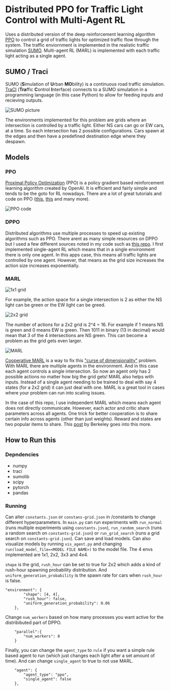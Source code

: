 # Distributed PPO for Traffic Light Control with Multi-Agent RL
Uses a distributed version of the deep reinforcement learning algorithm [PPO](https://arxiv.org/abs/1707.06347) to control a grid of traffic lights for optimized traffic flow through the system. The traffic enviornment is implemented in the realistic traffic simulation [SUMO](https://sumo.dlr.de/docs/index.html). Multi-agent RL (MARL) is implemented with each traffic light acting as a single agent. 

## SUMO / Traci
SUMO (**S**imulation of **U**rban **MO**bility) is a continuous road traffic simulation. [TraCI](Thttps://sumo.dlr.de/docs/TraCI.html) (**Tra**ffic **C**ontrol **I**nterface) connects to a SUMO simulation in a programming language (in this case Python) to allow for feeding inputs and recieving outputs. 

![SUMO picture](/images/sumo.png)

The environments implemented for this problem are grids where an intersection is controlled by a traffic light. Either NS cars can go or EW cars, at a time. So each intersection has 2 possible configurations. Cars spawn at the edges and then have a predefined destination edge where they despawn.

## Models
### PPO
[Proximal Policy Optimization](https://openai.com/blog/openai-baselines-ppo/) (PPO) is a policy gradient based reinforcement learning algorithm created by OpenAI. It is efficient and fairly simple and tends to be the goto for RL nowadays. There are a lot of great tutorials and code on PPO ([this](https://medium.com/@jonathan_hui/rl-proximal-policy-optimization-ppo-explained-77f014ec3f12), [this](https://github.com/ShangtongZhang/DeepRL/blob/master/deep_rl/agent/PPO_agent.py) and many more). 

![PPO code](/images/ppo.png)

### DPPO
Distributed algorithms use multiple processes to speed up existing algorithms such as PPO. There arent as many simple resources on DPPO but I used a few different sources noted in my code such as [this repo](https://github.com/alexis-jacq/Pytorch-DPPO). I first implemented single-agent RL which means that in a single environment there is only one agent. In this apps case, this means all traffic lights are controlled by one agent. However, that means as the grid size increases the action size increases exponentially. 

###  MARL
![1x1 grid](/images/1_1-grid.png)

For example, the action space for a single intersection is 2 as either the NS light can be green or the EW light can be greed. 

![2x2 grid](/images/2_2-grid.png)

The number of actions for a 2x2 grid is 2^4 = 16. For example if 1 means NS is green and 0 means EW is green. Then 1011 in binary (13 in decimal) would mean that 3 of the 4 intersections are NS green. This can become a problem as the grid gets even larger. 

![MARL](/images/marl.png)

[Cooperative MARL](https://arxiv.org/abs/1908.03963) is a way to fix this ["curse of dimensionality"](https://en.wikipedia.org/wiki/Curse_of_dimensionality) problem. With MARL there are multiple agents in the environment. And in this case each agent controls a single intersection. So now an agent only has 2 possible actions no matter how big the grid gets! MARL also helps with inputs. Instead of a single agent needing to be trained to deal with say 4 states (for a 2x2 grid) it can just deal with one. MARL is a great tool in cases where your problem can run into scaling issues. 

In the case of this repo, I use independent MARL which means each agent does not directly communicate. However, each actor and critic share parameters across all agents. One trick for better cooperation is to share certain info across agents (other than just weights). Reward and states are two popular items to share. This [post](https://bair.berkeley.edu/blog/2018/12/12/rllib/) by Berkeley goes into this more.

## How to Run this
### Depndencies
* numpy
* traci
* sumolib
* scipy
* pytorch
* pandas

### Running
Can alter `constants.json` or `constans-grid.json` in /constants to change different hyperparameters. In `main.py` can run experiments with `run_normal` (runs multiple experiments using `constants.json`), `run_random_search` (runs a random search on `constants-grid.json`) or `run_grid_search` (runs a grid search on `constants-grid.json`). Can save and load models. Can also visualize models by running `vis_agent.py` and changing `run(load_model_file=<MODEL FILE NAME>)` to the model file. The 4 envs implemented are 1x1, 2x2, 3x3 and 4x4. 

`shape` is the grid, `rush_hour` can be set to true for 2x2 which adds a kind of rush-hour spawning probability distribution. And `uniform_generation_probability` is the spawn rate for cars when `rush_hour` is false. 
```
"environment": {
        "shape": [4, 4],
        "rush_hour": false,
        "uniform_generation_probability": 0.06
    },
```

Change `num_workers` based on how many processes you want active for the distribibuted part of DPPO. 
```
    "parallel":{
        "num_workers": 8
    }
```
Finally, you can change the `agent_type` to `rule` if you want a simple rule based agent to run (which just changes each light after a set amount of time). And can change `single_agent` to true to not use MARL. 

```
    "agent": {
        "agent_type": "ppo",
        "single_agent": false
    },
```
